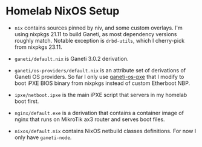 # Homelab NixOS Setup

- `nix` contains sources pinned by niv, and some custom overlays. I'm using
  nixpkgs 21.11 to build Ganeti, as most dependency versions roughly match.
  Notable exception is `drbd-utils`, which I cherry-pick from nixpkgs 23.11.

- `ganeti/default.nix` is Ganeti 3.0.2 derivation.

- `ganeti/os-providers/default.nix` is an attribute set of derivations of
  Ganeti OS providers. So far I only use
  [ganeti-os-pxe](https://github.com/hpc2n/ganeti-os-pxe) that I modify to
  boot iPXE BIOS binary from nixpkgs instead of custom Etherboot NBP.

- `ipxe/netboot.ipxe` is the main iPXE script that servers in my homelab boot
  first.

- `nginx/default.exe` is a derivation that contains a container image of nginx
  that runs on MikroTik ax3 router and serves boot files.

- `nixos/default.nix` contains NixOS netbuild classes definitions. For now I
  only have `ganeti-node`.
